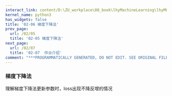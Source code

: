 ```yaml
---
interact_link: content/D:\ZU_workplace\08_book\lhyMachineLearning\lhyML\content\02/06.ipynb
kernel_name: python3
has_widgets: false
title: '02-06 梯度下降法'
prev_page:
  url: /02/05
  title: '02-05 梯度下降法'
next_page:
  url: /02/07
  title: '02-07  作业介绍'
comment: "***PROGRAMMATICALLY GENERATED, DO NOT EDIT. SEE ORIGINAL FILES IN /content***"
---
```


### 梯度下降法

理解梯度下降法更新参数时，loss出现不降反增的情况
